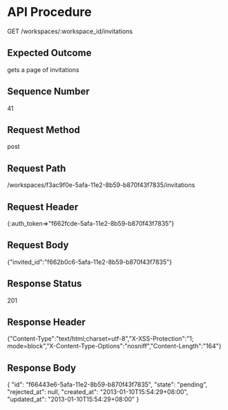 # API Procedure
GET /workspaces/:workspace_id/invitations
## Expected Outcome
gets a page of invitations
## Sequence Number
41
## Request Method
post
## Request Path
/workspaces/f3ac9f0e-5afa-11e2-8b59-b870f43f7835/invitations
## Request Header
{:auth_token=>"f662fcde-5afa-11e2-8b59-b870f43f7835"}
## Request Body
{"invited_id":"f662b0c6-5afa-11e2-8b59-b870f43f7835"}

## Response Status
201
## Response Header
{"Content-Type":"text/html;charset=utf-8","X-XSS-Protection":"1; mode=block","X-Content-Type-Options":"nosniff","Content-Length":"164"}

## Response Body
{
  "id": "f66443e6-5afa-11e2-8b59-b870f43f7835",
  "state": "pending",
  "rejected_at": null,
  "created_at": "2013-01-10T15:54:29+08:00",
  "updated_at": "2013-01-10T15:54:29+08:00"
}
